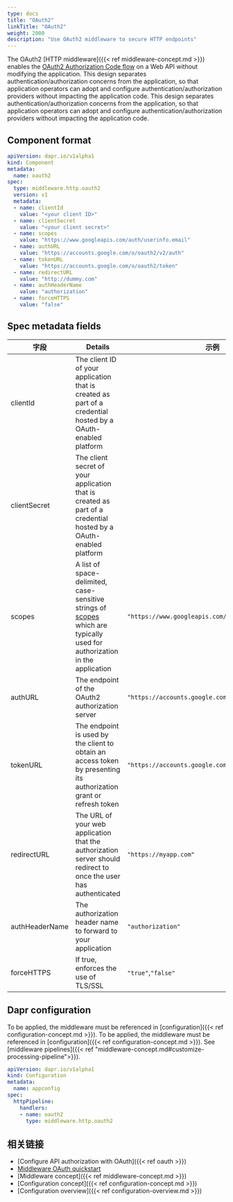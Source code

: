 ```yaml
---
type: docs
title: "OAuth2"
linkTitle: "OAuth2"
weight: 2000
description: "Use OAuth2 middleware to secure HTTP endpoints"
---
```


The OAuth2 [HTTP middleware]({{< ref middleware-concept.md >}}) enables the [OAuth2 Authorization Code flow](https://tools.ietf.org/html/rfc6749#section-4.1) on a Web API without modifying the application. This design separates authentication/authorization concerns from the application, so that application operators can adopt and configure authentication/authorization providers without impacting the application code. This design separates authentication/authorization concerns from the application, so that application operators can adopt and configure authentication/authorization providers without impacting the application code.

## Component format

```yaml
apiVersion: dapr.io/v1alpha1
kind: Component
metadata:
  name: oauth2
spec:
  type: middleware.http.oauth2
  version: v1
  metadata:
  - name: clientId
    value: "<your client ID>"
  - name: clientSecret
    value: "<your client secret>"
  - name: scopes
    value: "https://www.googleapis.com/auth/userinfo.email"
  - name: authURL
    value: "https://accounts.google.com/o/oauth2/v2/auth"
  - name: tokenURL
    value: "https://accounts.google.com/o/oauth2/token"
  - name: redirectURL
    value: "http://dummy.com"
  - name: authHeaderName
    value: "authorization"
  - name: forceHTTPS
    value: "false" 
```
## Spec metadata fields
| 字段             | Details                                                                                                                                                                      | 示例                                                 |
| -------------- | ---------------------------------------------------------------------------------------------------------------------------------------------------------------------------- | -------------------------------------------------- |
| clientId       | The client ID of your application that is created as part of a credential hosted by a OAuth-enabled platform                                                                 |                                                    |
| clientSecret   | The client secret of your application that is created as part of a credential hosted by a OAuth-enabled platform                                                             |                                                    |
| scopes         | A list of space-delimited, case-sensitive strings of [scopes](https://tools.ietf.org/html/rfc6749#section-3.3) which are typically used for authorization in the application | `"https://www.googleapis.com/auth/userinfo.email"` |
| authURL        | The endpoint of the OAuth2 authorization server                                                                                                                              | `"https://accounts.google.com/o/oauth2/v2/auth"`   |
| tokenURL       | The endpoint is used by the client to obtain an access token by presenting its authorization grant or refresh token                                                          | `"https://accounts.google.com/o/oauth2/token"`     |
| redirectURL    | The URL of your web application that the authorization server should redirect to once the user has authenticated                                                             | `"https://myapp.com"`                              |
| authHeaderName | The authorization header name to forward to your application                                                                                                                 | `"authorization"`                                  |
| forceHTTPS     | If true, enforces the use of TLS/SSL                                                                                                                                         | `"true"`,`"false"`                                 |

## Dapr configuration

To be applied, the middleware must be referenced in [configuration]({{< ref configuration-concept.md >}}). To be applied, the middleware must be referenced in [configuration]({{< ref configuration-concept.md >}}). See [middleware pipelines]({{< ref "middleware-concept.md#customize-processing-pipeline">}}).

```yaml
apiVersion: dapr.io/v1alpha1
kind: Configuration
metadata:
  name: appconfig
spec:
  httpPipeline:
    handlers:
    - name: oauth2
      type: middleware.http.oauth2
```

## 相关链接
- [Configure API authorization with OAuth]({{< ref oauth >}})
- [Middleware OAuth quickstart](https://github.com/dapr/quickstarts/tree/master/middleware)
- [Middleware concept]({{< ref middleware-concept.md >}})
- [Configuration concept]({{< ref configuration-concept.md >}})
- [Configuration overview]({{< ref configuration-overview.md >}})
